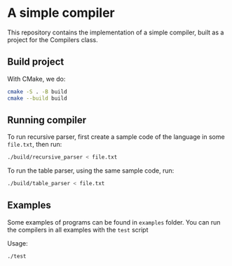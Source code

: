 # A simple compiler

This repository contains the implementation of a simple compiler, built as a project for the Compilers class.

## Build project

With CMake, we do:
```sh
cmake -S . -B build
cmake --build build
```

## Running compiler
To run recursive parser, first create a sample code of the language in some `file.txt`, then run:

```sh
./build/recursive_parser < file.txt
```

To run the table parser, using the same sample code, run:

```sh
./build/table_parser < file.txt
```

## Examples
Some examples of programs can be found in `examples` folder. 
You can run the compilers in all examples with the `test` script

Usage:
```sh
./test 
```